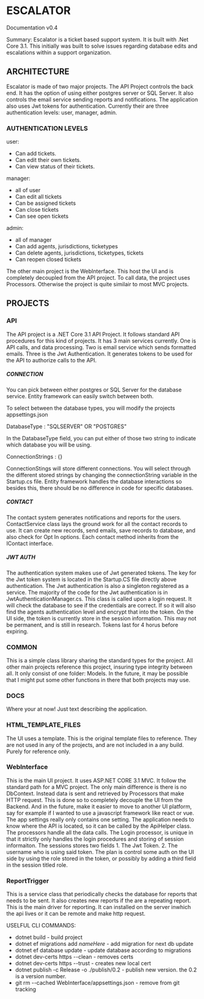 # ESCALATOR

Documentation v0.4

Summary:
Escalator is a ticket based support system. It is built with .Net Core 3.1. 
This initially was built to solve issues regarding database edits and escalations within a support organization. 


## ARCHITECTURE 

Escalator is made of two major projects. The API Project controls the back
end. It has the option of using either postgres server or SQL Server. It 
also controls the email service sending reports and notifications. 
The application also uses Jwt tokens for authentication. Currently their
are three authentication levels: user, manager, admin. 

### AUTHENTICATION LEVELS

user: 
* Can add tickets. 
* Can edit their own tickets.
* Can view status of their tickets.

manager: 
* all of user 
* Can edit all tickets
* Can be assigned tickets
* Can close tickets
* Can see open tickets

admin:
* all of manager
* Can add agents, jurisdictions, ticketypes
* Can delete agents, jurisdictions, ticketypes, tickets
* Can reopen closed tickets

The other main project is the WebInterface. This host the UI and is 
completely decoupled from the API project. To call data, the project uses 
Processors. Otherwise the project is quite similair to most MVC projects.


## PROJECTS 


### API 

The API project is a .NET Core 3.1 API Project. It follows standard API 
procedures for this kind of projects. It has 3 main services currently.
One is API calls, and data processing. Two is email service which sends
formatted emails. Three is the Jwt Authentication. It generates tokens
to be used for the API to authorize calls to the API. 

##### CONNECTION
You can pick between either postgres or SQL Server for the database 
service. Entity framework can easily switch between both. 

To select between the database types, you will modify the projects 
appsettings.json

DatabaseType : "SQLSERVER" OR "POSTGRES"

In the DatabaseType field, you can put either of those two string to 
indicate which database you will be using. 

ConnectionStrings : {}

ConnectionStings will store different connections. You will select 
through the different stored strings by changing the connectionString 
variable in the Startup.cs file. Entity framework handles the database 
interactions so besides this, there should be no difference in code 
for specific databases.

##### CONTACT
The contact system generates notifications and reports for the users. 
ContactService class lays the ground work for all the contact records 
to use. It can create new records, send emails, save records to database, and also check for Opt In options. Each contact method inherits from the IContact interface. 

##### JWT AUTH
The authentication system makes use of Jwt generated tokens. The 
key for the Jwt token system is located in the Startup.CS file 
directly above authentication. The Jwt authentication is also a
singleton registered as a service. The majority of the code for 
the Jwt authentication is in JwtAuthenticationManager.cs. This class 
is called upon a login request. It will check the database to see 
if the credentials are correct. If so it will also find the agents 
authentication level and encrypt that into the token. On the UI side, 
the token is currently store in the session information. This may not 
be permanent, and is still in research. Tokens last for 4 horus before 
expiring.


### COMMON

This is a simple class library sharing the standard types for the project. 
All other main projects reference this project, insuring type integrity 
between all. It only consist of one folder: Models. In the future, 
it may be possible that I might put some other functions in there that both 
projects may use. 

### DOCS

Where your at now! Just text describing the application.

### HTML_TEMPLATE_FILES

The UI uses a template. This is the original template files to reference.
They are not used in any of the projects, and are not included in a any build.
Purely for reference only. 

### WebInterface

This is the main UI project. It uses ASP.NET CORE 3.1 MVC. It follow the standard 
path for a MVC project. The only main difference is there is no DbContext. Instead 
data is sent and retrieved by Processors that make HTTP request. This is done so 
to completely decouple the UI from the Backend. And in the future, make it easier to
move to another UI platform, say for example if I wanted to use a javascript framework
like react or vue. The app settings really only contains one setting. The application
needs to know where the API is located, so it can be called by the ApiHelper class.
The processors handle all the data calls. The Login processor, is unique in that it
strictly only handles the login procedures and storing of session informaiton.
The sessions stores two fields 1. The Jwt Token. 2. The username who is using said token.
The plan is control some auth on the UI side by using the role stored in the token, or 
possibly by adding a third field in the session titled role. 


### ReportTrigger

This is a service class that periodically checks the database for reports that needs to 
be sent. It also creates new reports if the are a repeating report. This is the main driver
for reporting. It can installed on the server inwhich the api lives or it can be remote and 
make http request. 


USELFUL CLI COMMANDS:
* dotnet build - build project
* dotnet ef migrations add *nameHere* - add migration for next db update
* dotnet ef database update - update database according to migrations
* dotnet dev-certs https --clean  - removes certs 
* dotnet dev-certs https --trust  - creates new local cert
* dotnet publish -c Release -o ./publish/0.2  - publish new version. the 0.2 is a version number. 
* git rm --cached WebInterface/appsettings.json - remove from git tracking









